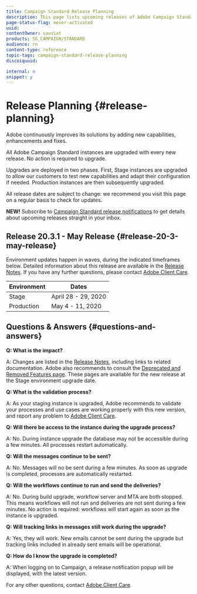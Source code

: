 ```yaml
---
title: Campaign Standard Release Planning
description: This page lists upcoming releases of Adobe Campaign Standard.
page-status-flag: never-activated
uuid: 
contentOwner: sauviat
products: SG_CAMPAIGN/STANDARD
audience: rn
content-type: reference
topic-tags: campaign-standard-release-planning
discoiquuid: 

internal: n
snippet: y
---
```


# Release Planning {#release-planning}

Adobe continuously improves its solutions by adding new capabilities, enhancements and fixes.

All Adobe Campaign Standard instances are upgraded with every new release. No action is required to upgrade.

Upgrades are deployed in two phases. First, Stage instances are upgraded to allow our customers to test new capabilities and adapt their configuration if needed. Production instances are then subsequently upgraded.

All release dates are subject to change: we recommend you visit this page on a regular basis to check for updates.

**NEW!** Subscribe to [Campaign Standard release notifications](http://amc-mkt-prod1-t.adobe-campaign.com/lp/LP25?service=%40rZ5cqp2DgNzrgz0alKPInakNbPSTeJYozZYnS7Wbs802u4GlISkHZX4omtK00nAU6xzZ6luEWQzr7kQ9pkCwJYumWkU) to get details about upcoming releases straight in your inbox.

## Release 20.3.1 - May Release {#release-20-3-may-release}

Environment updates happen in waves, during the indicated timeframes below. Detailed information about this release are available in the [Release Notes](../../rn/using/release-notes.md). If you have any further questions, please contact [Adobe Client Care](https://support.neolane.net/webApp/extranetLogin).

<table> 
 <thead> 
  <tr> 
   <th> Environment<br /> </th> 
   <th> Dates<br /> </th> 
  </tr> 
 </thead> 
 <tbody> 
  <tr> 
   <td> Stage<br /> </td> 
   <td> April 28 - 29, 2020<br /> </td> 
  </tr> 
  <tr> 
   <td> Production<br /> </td> 
   <td> May 4 - 11, 2020<br /> </td> 
  </tr> 
 </tbody> 
</table>



## Questions & Answers {#questions-and-answers}

**Q: What is the impact?**

A: Changes are listed in the [Release Notes](../../rn/using/release-notes.md), including links to related documentation. Adobe also recommends to consult the [Deprecated and Removed Features page](https://helpx.adobe.com/campaign/kb/acs-deprecated-and-removed-features.html). These pages are available for the new release at the Stage environment upgrade date.

**Q: What is the validation process?**

A: As your staging instance is upgraded, Adobe recommends to validate your processes and use cases are working properly with this new version, and report any problem to [Adobe Client Care](https://support.neolane.net/webApp/extranetLogin).

**Q: Will there be access to the instance during the upgrade process?**

A: No. During instance upgrade the database may not be accessible during a few minutes. All processes restart automatically.

**Q: Will the messages continue to be sent?**

A: No. Messages will no be sent during a few minutes. As soon as upgrade is completed, processes are automatically restarted.

**Q: Will the workflows continue to run and send the deliveries?**

A: No. During build upgrade, workflow server and MTA are both stopped. This means workflows will not run and deliveries are not sent during a few minutes. No action is required: workflows will start again as soon as the instance is upgraded.

**Q: Will tracking links in messages still work during the upgrade?**

A: Yes, they will work. New emails cannot be sent during the upgrade but tracking links included in already sent emails will be operational.

**Q: How do I know the upgrade is completed?**

A: When logging on to Campaign, a release notification popup will be displayed, with the latest version.

For any other questions, contact [Adobe Client Care](https://support.neolane.net/webApp/extranetLogin).